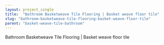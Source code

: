 ```yaml
---
layout: project_single
title:  "Bathroom Basketweave Tile Flooring | Basket weave floor tile"
slug: "bathroom-basketweave-tile-flooring-basket-weave-floor-tile"
parent: "basket-weave-tile-bathroom"
---
```

Bathroom Basketweave Tile Flooring | Basket weave floor tile